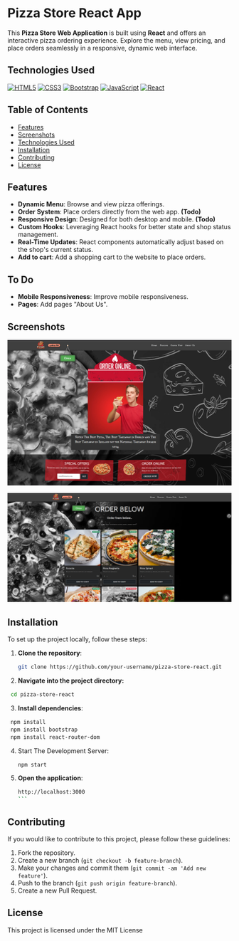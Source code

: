 # Pizza Store React App

This **Pizza Store Web Application** is built using **React** and offers an interactive pizza ordering experience. Explore the menu, view pricing, and place orders seamlessly in a responsive, dynamic web interface.

## Technologies Used

[![HTML5](https://img.shields.io/badge/HTML5-E34F26?style=for-the-badge&logo=html5&logoColor=white)](https://developer.mozilla.org/en-US/docs/Web/HTML)
[![CSS3](https://img.shields.io/badge/CSS3-1572B6?style=for-the-badge&logo=css3&logoColor=white)](https://developer.mozilla.org/en-US/docs/Web/CSS)
[![Bootstrap](https://img.shields.io/badge/Bootstrap-563D7C?style=for-the-badge&logo=bootstrap&logoColor=white)](https://getbootstrap.com/)
[![JavaScript](https://img.shields.io/badge/JavaScript-F7DF1E?style=for-the-badge&logo=javascript&logoColor=black)](https://www.javascript.com/)
[![React](https://img.shields.io/badge/React-61DAFB?style=for-the-badge&logo=react&logoColor=black)](https://reactjs.org/)

## Table of Contents

- [Features](#features)
- [Screenshots](#screenshots)
- [Technologies Used](#technologies-used)
- [Installation](#installation)
- [Contributing](#contributing)
- [License](#license)

## Features

- **Dynamic Menu**: Browse and view pizza offerings.
- **Order System**: Place orders directly from the web app. **(Todo)**
- **Responsive Design**: Designed for both desktop and mobile. **(Todo)**
- **Custom Hooks**: Leveraging React hooks for better state and shop status management.
- **Real-Time Updates**: React components automatically adjust based on the shop's current status.
- **Add to cart**: Add a shopping cart to the website to place orders.

## To Do

- **Mobile Responsiveness**: Improve mobile responsiveness.
- **Pages**: Add pages "About Us".

## Screenshots

![Screenshot](public/assets/screenshot-home.png)

![Screenshot](public/assets/screenshot-order.png)

## Installation

To set up the project locally, follow these steps:

1. **Clone the repository**:

   ```bash
   git clone https://github.com/your-username/pizza-store-react.git
   ```

2. **Navigate into the project directory:**

```bash
 cd pizza-store-react
```

3. **Install dependencies**:

```bash
 npm install
 npm install bootstrap
 npm install react-router-dom
```

4. Start The Development Server:

   ```bash
   npm start
   ```

5. **Open the application**:

   ````bash
   http://localhost:3000
   ```
   ````

## Contributing

If you would like to contribute to this project, please follow these guidelines:

1. Fork the repository.
2. Create a new branch (`git checkout -b feature-branch`).
3. Make your changes and commit them (`git commit -am 'Add new feature'`).
4. Push to the branch (`git push origin feature-branch`).
5. Create a new Pull Request.

## License

This project is licensed under the MIT License
